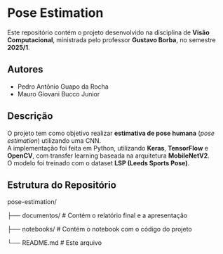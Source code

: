 # Pose Estimation

Este repositório contém o projeto desenvolvido na disciplina de **Visão Computacional**, ministrada pelo professor **Gustavo Borba**, no semestre **2025/1**.

## Autores

- Pedro Antônio Guapo da Rocha  
- Mauro Giovani Bucco Junior

## Descrição

O projeto tem como objetivo realizar **estimativa de pose humana** (*pose estimation*) utilizando uma CNN.  
A implementação foi feita em Python, utilizando **Keras**, **TensorFlow** e **OpenCV**, com transfer learning baseada na arquitetura **MobileNetV2**.  
O modelo foi treinado com o dataset **LSP (Leeds Sports Pose)**.

## Estrutura do Repositório

pose-estimation/

├── documentos/ # Contém o relatório final e a apresentação

├── notebooks/ # Contém o notebook com o código do projeto

└── README.md # Este arquivo
